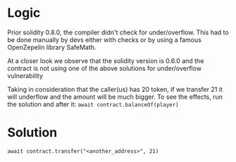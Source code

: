 # Logic
Prior solidity 0.8.0, the compiler didn't check for under/overflow. This had to be done manually by devs either with checks or by using a famous OpenZepelin library SafeMath.

At a closer look we observe that the solidity version is 0.6.0 and the contract is not using one of the above solutions for under/overflow vulnerability

Taking in consideration that the caller(us) has 20 token, if we transfer 21 it will underflow and the amount will be much bigger.
To see the effects, run the solution and after it: 
`await contract.balanceOf(player)`

# Solution
```
await contract.transfer("<another_address>", 21)
```
